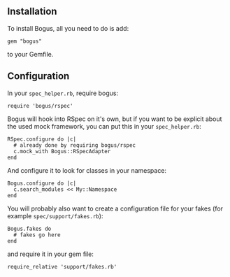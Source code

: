 ## Installation

To install Bogus, all you need to do is add:

    gem "bogus"

to your Gemfile.

## Configuration

In your `spec_helper.rb`, require bogus:

    require 'bogus/rspec'

Bogus will hook into RSpec on it's own, but if you want to be explicit about the used mock framework, you can put this in your `spec_helper.rb`:

    RSpec.configure do |c|
      # already done by requiring bogus/rspec
      c.mock_with Bogus::RSpecAdapter
    end

And configure it to look for classes in your namespace:

    Bogus.configure do |c|
      c.search_modules << My::Namespace
    end

You will probably also want to create a configuration file for your fakes (for example `spec/support/fakes.rb`):

    Bogus.fakes do
      # fakes go here
    end

and require it in your gem file:

    require_relative 'support/fakes.rb'
